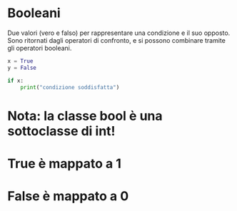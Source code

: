 # Booleani

Due valori (vero e falso) per rappresentare una condizione e il suo opposto. Sono ritornati dagli operatori di confronto, e si possono combinare tramite gli operatori booleani. 



```python
x = True
y = False

if x:
    print("condizione soddisfatta")
```


# 
# Nota: la classe bool è una sottoclasse di int!
# True è mappato a 1 
# False è mappato a 0